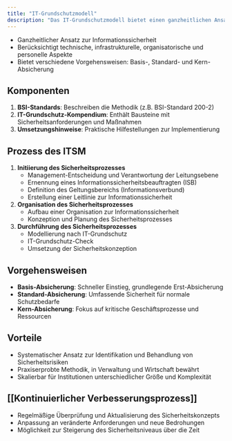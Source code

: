```yaml
---
title: "IT-Grundschutzmodell"
description: "Das IT-Grundschutzmodell bietet einen ganzheitlichen Ansatz zur Informationssicherheit mit technischen, organisatorischen und personellen Maßnahmen. Es umfasst Basis-, Standard- und Kern-Absicherung sowie kontinuierliche Verbesserungsprozesse."
---
```


- Ganzheitlicher Ansatz zur Informationssicherheit
- Berücksichtigt technische, infrastrukturelle, organisatorische und personelle Aspekte
- Bietet verschiedene Vorgehensweisen: Basis-, Standard- und Kern-Absicherung

## Komponenten
1. **BSI-Standards**: Beschreiben die Methodik (z.B. BSI-Standard 200-2)
2. **IT-Grundschutz-Kompendium**: Enthält Bausteine mit Sicherheitsanforderungen und Maßnahmen
3. **Umsetzungshinweise**: Praktische Hilfestellungen zur Implementierung

## Prozess des ITSM
1. **Initiierung des Sicherheitsprozesses**
   - Management-Entscheidung und Verantwortung der Leitungsebene
   - Ernennung eines Informationssicherheitsbeauftragten (ISB)
   - Definition des Geltungsbereichs (Informationsverbund)
   - Erstellung einer Leitlinie zur Informationssicherheit
2. **Organisation des Sicherheitsprozesses**
   - Aufbau einer Organisation zur Informationssicherheit
   - Konzeption und Planung des Sicherheitsprozesses
3. **Durchführung des Sicherheitsprozesses**
   - Modellierung nach IT-Grundschutz
   - IT-Grundschutz-Check
   - Umsetzung der Sicherheitskonzeption

## Vorgehensweisen
- **Basis-Absicherung**: Schneller Einstieg, grundlegende Erst-Absicherung
- **Standard-Absicherung**: Umfassende Sicherheit für normale Schutzbedarfe
- **Kern-Absicherung**: Fokus auf kritische Geschäftsprozesse und Ressourcen

## Vorteile
- Systematischer Ansatz zur Identifikation und Behandlung von Sicherheitsrisiken
- Praxiserprobte Methodik, in Verwaltung und Wirtschaft bewährt
- Skalierbar für Institutionen unterschiedlicher Größe und Komplexität

## [[Kontinuierlicher Verbesserungsprozess]]
- Regelmäßige Überprüfung und Aktualisierung des Sicherheitskonzepts
- Anpassung an veränderte Anforderungen und neue Bedrohungen
- Möglichkeit zur Steigerung des Sicherheitsniveaus über die Zeit
